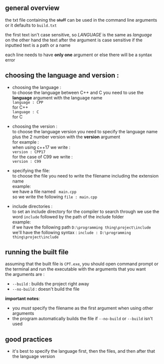 ## general overview
the txt file containing the ~~stuff~~ can be used in the command line arguments or it defaults to `build.txt`

the first text isn't case sensitive, so *LANGUAGE* is the same as *language*<br>
on the other hand the text after the argument is case sensitive if the inputted text is a path or a name

each line needs to have **only one** argument or else there will be a syntax error

## choosing the language and version :
- choosing the language :<br>
    to choose the language between C++ and C you need to use the **language** argument with the language name<br>
    ``` language : CPP ```<br>
    for C++ <br>
    ``` language : C ```<br>
    for C

- choosing the version :<br>
    to choose the language version you need to specify the language name plus the 2 number version with the **version** argument<br>
    for example :<br>
    when using c++17 we write :<br>
    ``` version : CPP17 ```<br>
    for the case of C99 we write :<br>
    ``` version : C99 ```<br>

- specifying the file:<br>
    to choose the file you need to write the filename including the extension name<br>
    example:<br>
    we have a file named ` main.cpp`<br>
    so we write the following ``` file : main.cpp ```

- include directories : <br>
    to set an include directory for the compiler to search through we use the word `include` followed by the path of the include folder <br>
    example:<br>
    if we have the following path `D:\programming thing\project\include` <br>
    we'll have the following syntax : ```include : D:\programming thing\project\include```

## running the built file
assuming that the built file is `CPT.exe`, you should open command prompt or the terminal and run the executable with the arguments that you want<br>
the arguments are :<br>
- `--build` : builds the project right away
- `--no-build` : doesn't build the file
  
**important notes**:<br>
- you *must* specify the filename as the first argument when using other arguments 
- the program automatically builds the file if `--no-build` or `--build` isn't used

## good practices
- it's best to specify the language first, then the files, and then after that the language version 